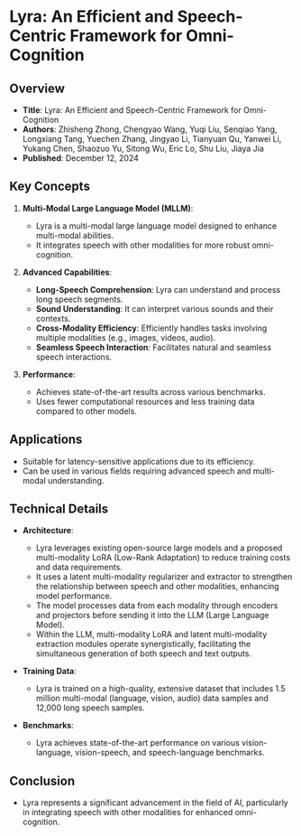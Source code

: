 # Lyra: An Efficient and Speech-Centric Framework for Omni-Cognition

## Overview
- **Title**: Lyra: An Efficient and Speech-Centric Framework for Omni-Cognition
- **Authors**: Zhisheng Zhong, Chengyao Wang, Yuqi Liu, Senqiao Yang, Longxiang Tang, Yuechen Zhang, Jingyao Li, Tianyuan Qu, Yanwei Li, Yukang Chen, Shaozuo Yu, Sitong Wu, Eric Lo, Shu Liu, Jiaya Jia
- **Published**: December 12, 2024

## Key Concepts
1. **Multi-Modal Large Language Model (MLLM)**:
   - Lyra is a multi-modal large language model designed to enhance multi-modal abilities.
   - It integrates speech with other modalities for more robust omni-cognition.

2. **Advanced Capabilities**:
   - **Long-Speech Comprehension**: Lyra can understand and process long speech segments.
   - **Sound Understanding**: It can interpret various sounds and their contexts.
   - **Cross-Modality Efficiency**: Efficiently handles tasks involving multiple modalities (e.g., images, videos, audio).
   - **Seamless Speech Interaction**: Facilitates natural and seamless speech interactions.

3. **Performance**:
   - Achieves state-of-the-art results across various benchmarks.
   - Uses fewer computational resources and less training data compared to other models.

## Applications
- Suitable for latency-sensitive applications due to its efficiency.
- Can be used in various fields requiring advanced speech and multi-modal understanding.

## Technical Details
- **Architecture**:
  - Lyra leverages existing open-source large models and a proposed multi-modality LoRA (Low-Rank Adaptation) to reduce training costs and data requirements.
  - It uses a latent multi-modality regularizer and extractor to strengthen the relationship between speech and other modalities, enhancing model performance.
  - The model processes data from each modality through encoders and projectors before sending it into the LLM (Large Language Model).
  - Within the LLM, multi-modality LoRA and latent multi-modality extraction modules operate synergistically, facilitating the simultaneous generation of both speech and text outputs.

- **Training Data**:
  - Lyra is trained on a high-quality, extensive dataset that includes 1.5 million multi-modal (language, vision, audio) data samples and 12,000 long speech samples.

- **Benchmarks**:
  - Lyra achieves state-of-the-art performance on various vision-language, vision-speech, and speech-language benchmarks.

## Conclusion
- Lyra represents a significant advancement in the field of AI, particularly in integrating speech with other modalities for enhanced omni-cognition.
